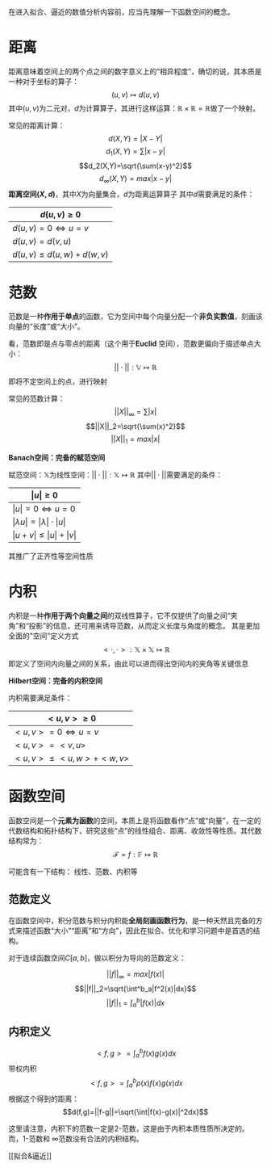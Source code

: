 在进入拟合、逼近的数值分析内容前，应当先理解一下函数空间的概念。

# 距离

距离意味着空间上的两个点之间的数字意义上的“相异程度”，确切的说，其本质是一种对于坐标的算子：
$$(u,v)\mapsto d(u,v)$$
其中$(u,v)$为二元对，$d$为计算算子，其进行这样运算：$\mathbb{R} \times \mathbb{R}=\mathbb{R}$做了一个映射。

常见的距离计算：
$$d(X,Y)=|X-Y|$$
$$d_1(X,Y)=\sum|x-y|$$
$$d_2(X,Y)=\sqrt{\sum(x-y)^2}$$
$$d_\infty(X,Y)=max|x-y|$$
**距离空间$(X,d)$**，其中$X$为向量集合，$d$为距离运算算子
其中$d$需要满足的条件：

| $d(u,v)\geqslant0$              |
| ------------------------------- |
| $d(u,v)=0\Leftrightarrow u=v$   |
| $d(u,v)=d(v,u)$                 |
| $d(u,v)\leqslant d(u,w)+d(w,v)$ |
# 范数

范数是一种**作用于单点**的函数，它为空间中每个向量分配一个**非负实数值**，刻画该向量的“长度”或“大小”。

看，范数即是点与零点的距离（这个用于**Euclid** 空间），范数更偏向于描述单点大小：
$$||\cdot||:\mathbb{V}\mapsto\mathbb{R}$$
即将不定空间上的点，进行映射

常见的范数计算：
$$||X||_\infty=\sum|x|$$
$$||X||_2=\sqrt{\sum(x)^2}$$
$$||X||_1=max|x|$$


**Banach空间：完备的赋范空间**

赋范空间：$\mathbb X$为线性空间：$||\cdot||:\mathbb{X}\mapsto\mathbb{R}$
其中$||\cdot||$需要满足的条件：

| $\|u\|\geqslant0$                     |
| ------------------------------------- |
| $\|u\|=0\Leftrightarrow u={0}$        |
| $\|\lambda u\|=\|\lambda\|\cdot\|u\|$ |
| $\|u+v\|\leqslant\|u\|+\|v\|$         |
其推广了正齐性等空间性质

# 内积

内积是一种**作用于两个向量之间**的双线性算子，它不仅提供了向量之间“夹角”和“投影”的信息，还可用来诱导范数，从而定义长度与角度的概念。
其是更加全面的"空间"定义方式
$$<\cdot,\cdot>:\mathbb X \times \mathbb X\mapsto\mathbb R$$
即定义了空间内向量之间的关系，由此可以进而得出空间内的夹角等关键信息

**Hilbert空间：完备的内积空间**

内积需要满足条件：

| $<u,v>\geqslant0$            |
| ---------------------------- |
| $<u,v>=0\Leftrightarrow u=v$ |
| $<u,v>=<v,u>$                |
| $<u,v>\leqslant<u,w>+<w,v>$  |


# 函数空间

函数空间是一个**元素为函数**的空间，本质上是将函数看作“点”或“向量”，在一定的代数结构和拓扑结构下，研究这些“点”的线性组合、距离、收敛性等性质。其代数结构常为：
$$\mathcal F={f:\mathbb {F} \mapsto \mathbb R}$$

可能含有一下结构：
线性、范数、内积等


## 范数定义

在函数空间中，积分范数与积分内积能**全局刻画函数行为**，是一种天然且完备的方式来描述函数“大小”“距离”和“方向”，因此在拟合、优化和学习问题中是首选的结构。

对于连续函数空间$C[a,b]$，做以积分为导向的范数定义：

$$||f||_\infty=max|f(x)|$$
$$||f||_2=\sqrt{\int^b_a|f^2(x)|dx}$$
$$||f||_1={\int^b_a|f(x)|dx}$$
## 内积定义
$$<f,g>={\int^b_af(x)g(x)dx}$$
带权内积
$$<f,g>=\int^b_a\rho(x)f(x)g(x)dx$$
根据这个得到的距离：
$$d(f,g)=||f-g||=\sqrt{\int|f(x)-g(x)|^2dx}$$

这里请注意，内积下的范数一定是2-范数，这是由于内积本质性质所决定的。而，1-范数和 $\infty$范数没有合法的内积结构。

[[拟合&逼近]]